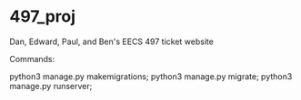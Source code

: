 # 497_proj
Dan, Edward, Paul, and Ben's EECS 497 ticket website

Commands:

python3 manage.py makemigrations;
python3 manage.py migrate;
python3 manage.py runserver;
